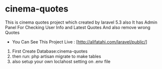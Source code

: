 # cinema-quotes
This is cinema quotes project which created by laravel 5.3
 also It has Admin Panel For Checking User Info and Latest Quotes And also
 remove wrong Quotes 
* You Can See This Project Live : [http://alifatahi.com/laravel/public/]

1. First Create Database:cinema-quotes
2. then run: php artisan migrate to make tables
3.  also setup your own loclahost setting on .env file

